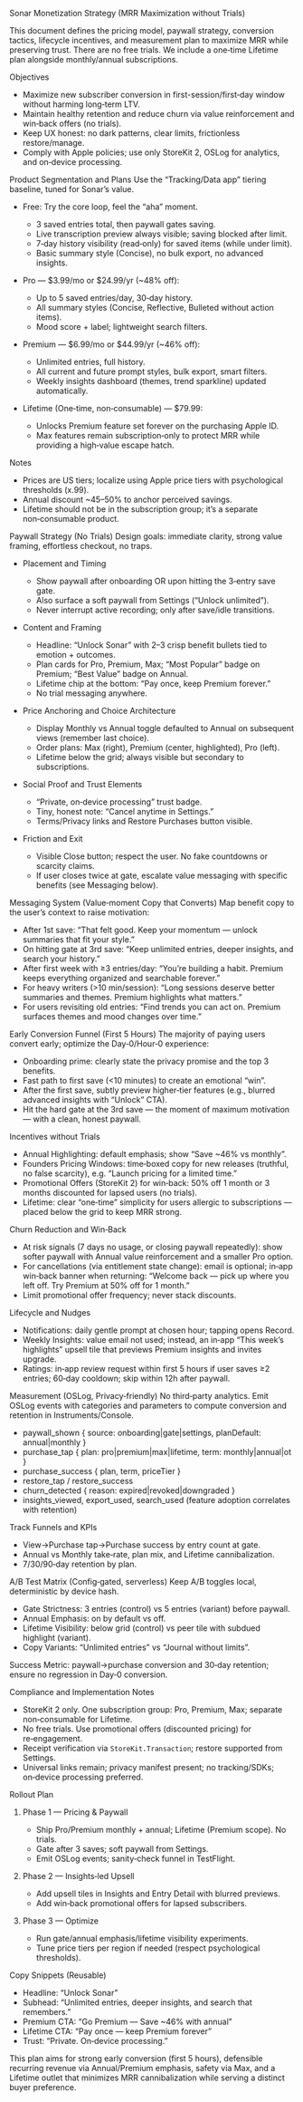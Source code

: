 Sonar Monetization Strategy (MRR Maximization without Trials)

This document defines the pricing model, paywall strategy, conversion tactics, lifecycle incentives, and measurement plan to maximize MRR while preserving trust. There are no free trials. We include a one‑time Lifetime plan alongside monthly/annual subscriptions.

Objectives
- Maximize new subscriber conversion in first-session/first‑day window without harming long‑term LTV.
- Maintain healthy retention and reduce churn via value reinforcement and win‑back offers (no trials).
- Keep UX honest: no dark patterns, clear limits, frictionless restore/manage.
- Comply with Apple policies; use only StoreKit 2, OSLog for analytics, and on‑device processing.

Product Segmentation and Plans
Use the “Tracking/Data app” tiering baseline, tuned for Sonar’s value.

- Free: Try the core loop, feel the “aha” moment.
  - 3 saved entries total, then paywall gates saving.
  - Live transcription preview always visible; saving blocked after limit.
  - 7‑day history visibility (read‑only) for saved items (while under limit).
  - Basic summary style (Concise), no bulk export, no advanced insights.

- Pro — $3.99/mo or $24.99/yr (~48% off):
  - Up to 5 saved entries/day, 30‑day history.
  - All summary styles (Concise, Reflective, Bulleted without action items).
  - Mood score + label; lightweight search filters.

- Premium — $6.99/mo or $44.99/yr (~46% off):
  - Unlimited entries, full history.
  - All current and future prompt styles, bulk export, smart filters.
  - Weekly insights dashboard (themes, trend sparkline) updated automatically.

- Lifetime (One‑time, non‑consumable) — $79.99:
  - Unlocks Premium feature set forever on the purchasing Apple ID.
  - Max features remain subscription‑only to protect MRR while providing a high‑value escape hatch.

Notes
- Prices are US tiers; localize using Apple price tiers with psychological thresholds (x.99).
- Annual discount ~45–50% to anchor perceived savings.
- Lifetime should not be in the subscription group; it’s a separate non‑consumable product.

Paywall Strategy (No Trials)
Design goals: immediate clarity, strong value framing, effortless checkout, no traps.

- Placement and Timing
  - Show paywall after onboarding OR upon hitting the 3‑entry save gate.
  - Also surface a soft paywall from Settings (“Unlock unlimited”).
  - Never interrupt active recording; only after save/idle transitions.

- Content and Framing
  - Headline: “Unlock Sonar” with 2–3 crisp benefit bullets tied to emotion + outcomes.
  - Plan cards for Pro, Premium, Max; “Most Popular” badge on Premium; “Best Value” badge on Annual.
  - Lifetime chip at the bottom: “Pay once, keep Premium forever.”
  - No trial messaging anywhere.

- Price Anchoring and Choice Architecture
  - Display Monthly vs Annual toggle defaulted to Annual on subsequent views (remember last choice).
  - Order plans: Max (right), Premium (center, highlighted), Pro (left).
  - Lifetime below the grid; always visible but secondary to subscriptions.

- Social Proof and Trust Elements
  - “Private, on‑device processing” trust badge.
  - Tiny, honest note: “Cancel anytime in Settings.”
  - Terms/Privacy links and Restore Purchases button visible.

- Friction and Exit
  - Visible Close button; respect the user. No fake countdowns or scarcity claims.
  - If user closes twice at gate, escalate value messaging with specific benefits (see Messaging below).

Messaging System (Value‑moment Copy that Converts)
Map benefit copy to the user’s context to raise motivation:

- After 1st save: “That felt good. Keep your momentum — unlock summaries that fit your style.”
- On hitting gate at 3rd save: “Keep unlimited entries, deeper insights, and search your history.”
- After first week with ≥3 entries/day: “You’re building a habit. Premium keeps everything organized and searchable forever.”
- For heavy writers (>10 min/session): “Long sessions deserve better summaries and themes. Premium highlights what matters.”
- For users revisiting old entries: “Find trends you can act on. Premium surfaces themes and mood changes over time.”

Early Conversion Funnel (First 5 Hours)
The majority of paying users convert early; optimize the Day‑0/Hour‑0 experience:

- Onboarding prime: clearly state the privacy promise and the top 3 benefits.
- Fast path to first save (<10 minutes) to create an emotional “win”.
- After the first save, subtly preview higher‑tier features (e.g., blurred advanced insights with “Unlock” CTA).
- Hit the hard gate at the 3rd save — the moment of maximum motivation — with a clean, honest paywall.

Incentives without Trials
- Annual Highlighting: default emphasis; show “Save ~46% vs monthly”.
- Founders Pricing Windows: time‑boxed copy for new releases (truthful, no false scarcity), e.g. “Launch pricing for a limited time.”
- Promotional Offers (StoreKit 2) for win‑back: 50% off 1 month or 3 months discounted for lapsed users (no trials).
- Lifetime: clear “one‑time” simplicity for users allergic to subscriptions — placed below the grid to keep MRR strong.

Churn Reduction and Win‑Back
- At risk signals (7 days no usage, or closing paywall repeatedly): show softer paywall with Annual value reinforcement and a smaller Pro option.
- For cancellations (via entitlement state change): email is optional; in‑app win‑back banner when returning: “Welcome back — pick up where you left off. Try Premium at 50% off for 1 month.”
- Limit promotional offer frequency; never stack discounts.

Lifecycle and Nudges
- Notifications: daily gentle prompt at chosen hour; tapping opens Record.
- Weekly Insights: value email not used; instead, an in‑app “This week’s highlights” upsell tile that previews Premium insights and invites upgrade.
- Ratings: in‑app review request within first 5 hours if user saves ≥2 entries; 60‑day cooldown; skip within 12h after paywall.

Measurement (OSLog, Privacy‑friendly)
No third‑party analytics. Emit OSLog events with categories and parameters to compute conversion and retention in Instruments/Console.

- paywall_shown { source: onboarding|gate|settings, planDefault: annual|monthly }
- purchase_tap { plan: pro|premium|max|lifetime, term: monthly|annual|ot }
- purchase_success { plan, term, priceTier }
- restore_tap / restore_success
- churn_detected { reason: expired|revoked|downgraded }
- insights_viewed, export_used, search_used (feature adoption correlates with retention)

Track Funnels and KPIs
- View→Purchase tap→Purchase success by entry count at gate.
- Annual vs Monthly take‑rate, plan mix, and Lifetime cannibalization.
- 7/30/90‑day retention by plan.

A/B Test Matrix (Config‑gated, serverless)
Keep A/B toggles local, deterministic by device hash.

- Gate Strictness: 3 entries (control) vs 5 entries (variant) before paywall.
- Annual Emphasis: on by default vs off.
- Lifetime Visibility: below grid (control) vs peer tile with subdued highlight (variant).
- Copy Variants: “Unlimited entries” vs “Journal without limits”.

Success Metric: paywall→purchase conversion and 30‑day retention; ensure no regression in Day‑0 conversion.

Compliance and Implementation Notes
- StoreKit 2 only. One subscription group: Pro, Premium, Max; separate non‑consumable for Lifetime.
- No free trials. Use promotional offers (discounted pricing) for re‑engagement.
- Receipt verification via `StoreKit.Transaction`; restore supported from Settings.
- Universal links remain; privacy manifest present; no tracking/SDKs; on‑device processing preferred.

Rollout Plan
1) Phase 1 — Pricing & Paywall
   - Ship Pro/Premium monthly + annual; Lifetime (Premium scope). No trials.
   - Gate after 3 saves; soft paywall from Settings.
   - Emit OSLog events; sanity‑check funnel in TestFlight.

2) Phase 2 — Insights‑led Upsell
   - Add upsell tiles in Insights and Entry Detail with blurred previews.
   - Add win‑back promotional offers for lapsed subscribers.

3) Phase 3 — Optimize
   - Run gate/annual emphasis/lifetime visibility experiments.
   - Tune price tiers per region if needed (respect psychological thresholds).

Copy Snippets (Reusable)
- Headline: “Unlock Sonar”
- Subhead: “Unlimited entries, deeper insights, and search that remembers.”
- Premium CTA: “Go Premium — Save ~46% with annual”
- Lifetime CTA: “Pay once — keep Premium forever”
- Trust: “Private. On‑device processing.”

This plan aims for strong early conversion (first 5 hours), defensible recurring revenue via Annual/Premium emphasis, safety via Max, and a Lifetime outlet that minimizes MRR cannibalization while serving a distinct buyer preference.


